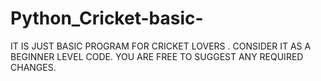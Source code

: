 # Python_Cricket-basic-
IT IS JUST BASIC PROGRAM FOR CRICKET LOVERS .
CONSIDER IT AS A BEGINNER LEVEL CODE.
YOU ARE FREE TO SUGGEST ANY REQUIRED CHANGES.
